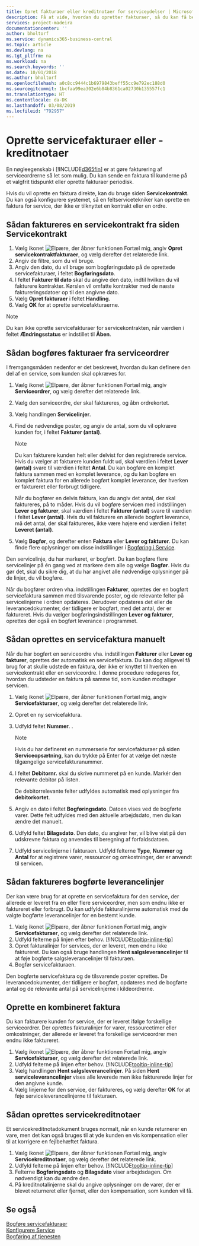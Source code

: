 ```yaml
---
title: Opret fakturaer eller kreditnotaer for serviceydelser | Microsoft Docs
description: Få at vide, hvordan du opretter fakturaer, så du kan få betaling for dine ydelser.
services: project-madeira
documentationcenter: ''
author: bholtorf
ms.service: dynamics365-business-central
ms.topic: article
ms.devlang: na
ms.tgt_pltfrm: na
ms.workload: na
ms.search.keywords: ''
ms.date: 10/01/2018
ms.author: bholtorf
ms.openlocfilehash: a0c8cc9444c1b6979843beff55cc9e792ec188d0
ms.sourcegitcommit: 1bcfaa99ea302e6b84b8361ca02730b135557fc1
ms.translationtype: HT
ms.contentlocale: da-DK
ms.lasthandoff: 03/08/2019
ms.locfileid: "792957"
---
```

# <a name="create-service-invoices-or-credit-memos"></a>Oprette servicefakturaer eller -kreditnotaer
En nøgleegenskab i [!INCLUDE[d365fin](includes/d365fin_md.md)] er at gøre fakturering af serviceordrerne så let som mulig. Du kan sende en faktura til kunderne på et valgfrit tidspunkt eller oprette fakturaer periodisk.  
  
Hvis du vil oprette en faktura direkte, kan du bruge siden **Servicekontrakt**. Du kan også konfigurere systemet, så en feltservicetekniker kan oprette en faktura for service, der ikke er tilknyttet en kontrakt eller en ordre.  

## <a name="to-invoice-a-service-contract-from-the-service-contract-page"></a>Sådan faktureres en servicekontrakt fra siden Servicekontrakt   
1. Vælg ikonet ![Elpære, der åbner funktionen Fortæl mig](media/ui-search/search_small.png "Fortæl mig, hvad du vil foretage dig"), angiv **Opret servicekontraktfakturaer**, og vælg derefter det relaterede link.  
2. Angiv de filtre, som du vil bruge.  
3. Angiv den dato, du vil bruge som bogføringsdato på de oprettede servicefakturaer, i feltet **Bogføringsdato**.  
4. I feltet **Fakturer til dato** skal du angive den dato, indtil hvilken du vil fakturere kontrakter. Kørslen vil omfatte kontrakter med de næste faktureringsdatoer op til den angivne dato.  
5. Vælg **Opret fakturaer** i feltet **Handling**.  
6. Vælg **OK** for at oprette servicefakturaerne.  
  
  > [!NOTE]  
  >  Du kan ikke oprette servicefakturaer for servicekontrakten, når værdien i feltet **Ændringsstatus** er indstillet til **Åben**.  
  
## <a name="to-post-an-invoice-from-a-service-order"></a>Sådan bogføres fakturaer fra serviceordrer  
I fremgangsmåden nedenfor er det beskrevet, hvordan du kan definere den del af en service, som kunden skal opkræves for.  

1. Vælg ikonet ![Elpære, der åbner funktionen Fortæl mig](media/ui-search/search_small.png "Fortæl mig, hvad du vil foretage dig"), angiv **Serviceordrer**, og vælg derefter det relaterede link.  
2. Vælg den serviceordre, der skal faktureres, og åbn ordrekortet.  
3. Vælg handlingen **Servicelinjer**.  
4. Find de nødvendige poster, og angiv de antal, som du vil opkræve kunden for, i feltet **Fakturer (antal)**.  
  
   > [!NOTE]  
   >  Du kan fakturere kunden helt eller delvist for den registrerede service. Hvis du vælger at fakturere kunden fuldt ud, skal værdien i feltet **Lever (antal)** svare til værdien i feltet **Antal**. Du kan bogføre en komplet faktura sammen med en komplet leverance, og du kan bogføre en komplet faktura for en allerede bogført komplet leverance, der hverken er faktureret eller forbrugt tidligere.  
   >   
   >  Når du bogfører en delvis faktura, kan du angiv det antal, der skal faktureres, på to måder. Hvis du vil bogføre servicen med indstillingen **Lever og fakturer**, skal værdien i feltet **Fakturer (antal)** svare til værdien i feltet **Lever (antal)**. Hvis du vil fakturere en allerede bogført leverance, må det antal, der skal faktureres, ikke være højere end værdien i feltet **Leveret (antal)**.  
  
5. Vælg **Bogfør**, og derefter enten **Faktura** eller **Lever og fakturer**. Du kan finde flere oplysninger om disse indstillinger i [Bogføring i Service](service-service-posting.md).  
  
 Den servicelinje, du har markeret, er bogført. Du kan bogføre flere servicelinjer på én gang ved at markere dem alle og vælge **Bogfør**. Hvis du gør det, skal du sikre dig, at du har angivet alle nødvendige oplysninger på de linjer, du vil bogføre.  
  
 Når du bogfører ordren vha. indstillingen **Fakturer**, oprettes der en bogført servicefaktura sammen med tilsvarende poster, og de relevante felter på servicelinjerne i ordren opdateres. Derudover opdateres det eller de leverancedokumenter, der tidligere er bogført, med det antal, der er faktureret. Hvis du vælger bogføringsindstillingen **Lever og fakturer**, oprettes der også en bogført leverance i programmet.

## <a name="to-create-a-service-invoice-manually"></a>Sådan oprettes en servicefaktura manuelt  
Når du har bogført en serviceordre vha. indstillingen **Fakturer** eller **Lever og fakturer**, oprettes der automatisk en servicefaktura. Du kan dog alligevel få brug for at skulle udstede en faktura, der ikke er knyttet til hverken en servicekontrakt eller en serviceordre. I denne procedure redegøres for, hvordan du udsteder en faktura på samme tid, som kunden modtager servicen.  

1. Vælg ikonet ![Elpære, der åbner funktionen Fortæl mig](media/ui-search/search_small.png "Fortæl mig, hvad du vil foretage dig"), angiv **Servicefakturaer**, og vælg derefter det relaterede link.  
2. Opret en ny servicefaktura.  
3. Udfyld feltet **Nummer**. .  
  
    > [!NOTE]  
    >  Hvis du har defineret en nummerserie for servicefakturaer på siden **Serviceopsætning**, kan du trykke på Enter for at vælge det næste tilgængelige servicefakturanummer.  
  
4. I feltet **Debitornr.** skal du skrive nummeret på en kunde. Markér den relevante debitor på listen.  
  
    De debitorrelevante felter udfyldes automatisk med oplysninger fra **debitorkortet**.  
  
5. Angiv en dato i feltet **Bogføringsdato**. Datoen vises ved de bogførte varer. Dette felt udfyldes med den aktuelle arbejdsdato, men du kan ændre det manuelt.  
6. Udfyld feltet **Bilagsdato**. Den dato, du angiver her, vil blive vist på den udskrevne faktura og anvendes til beregning af forfaldsdatoen.  
7. Udfyld servicelinjerne i fakturaen. Udfyld felterne **Type**, **Nummer** og **Antal** for at registrere varer, ressourcer og omkostninger, der er anvendt til servicen. 

## <a name="to-invoice-posted-shipment-lines"></a>Sådan faktureres bogførte leverancelinjer  
Der kan være brug for at oprette en servicefaktura for den service, der allerede er leveret fra en eller flere serviceordrer, men som endnu ikke er faktureret eller forbrugt. Du kan udfylde fakturalinjerne automatisk med de valgte bogførte leverancelinjer for en bestemt kunde.  

1. Vælg ikonet ![Elpære, der åbner funktionen Fortæl mig](media/ui-search/search_small.png "Fortæl mig, hvad du vil foretage dig"), angiv **Servicefakturaer**, og vælg derefter det relaterede link.  
2. Udfyld felterne på linjen efter behov. [!INCLUDE[tooltip-inline-tip](includes/tooltip-inline-tip_md.md)] 
3. Opret fakturalinjer for services, der er leveret, men endnu ikke faktureret. Du kan også bruge handlingen **Hent salgsleverancelinjer** til at føje bogførte salgsleverancelinjer til fakturaen.  
4. Bogfør servicefakturaen.  
  
 Den bogførte servicefaktura og de tilsvarende poster oprettes. De leverancedokumenter, der tidligere er bogført, opdateres med de bogførte antal og de relevante antal på servicelinjerne i kildeordrerne.  

## <a name="to-create-a-combined-invoice"></a>Oprette en kombineret faktura  
Du kan fakturere kunden for service, der er leveret ifølge forskellige serviceordrer. Der oprettes fakturalinjer for varer, ressourcetimer eller omkostninger, der allerede er leveret fra forskellige serviceordrer men endnu ikke faktureret.  

1. Vælg ikonet ![Elpære, der åbner funktionen Fortæl mig](media/ui-search/search_small.png "Fortæl mig, hvad du vil foretage dig"), angiv **Servicefakturaer**, og vælg derefter det relaterede link.  
2. Udfyld felterne på linjen efter behov. [!INCLUDE[tooltip-inline-tip](includes/tooltip-inline-tip_md.md)]  
3. Vælg handlingen **Hent salgsleverancelinjer**. På siden **Hent serviceleverancelinjer** vises alle leverede men ikke fakturerede linjer for den angivne kunde.  
4. Vælg linjerne for den service, der faktureres, og vælg derefter **OK** for at føje serviceleverancelinjerne til fakturaen.  

## <a name="to-create-a-service-credit-memo"></a>Sådan oprettes servicekreditnotaer  
Et servicekreditnotadokument bruges normalt, når en kunde returnerer en vare, men det kan også bruges til at yde kunden en vis kompensation eller til at korrigere en fejlbehæftet faktura.  

1. Vælg ikonet ![Elpære, der åbner funktionen Fortæl mig](media/ui-search/search_small.png "Fortæl mig, hvad du vil foretage dig"), angiv **Servicekreditnotaer**, og vælg derefter det relaterede link.  
2. Udfyld felterne på linjen efter behov. [!INCLUDE[tooltip-inline-tip](includes/tooltip-inline-tip_md.md)]
3. Felterne **Bogføringsdato** og **Bilagsdato** viser arbejdsdagen. Om nødvendigt kan du ændre den.    
4. På kreditnotalinjerne skal du angive oplysninger om de varer, der er blevet returneret eller fjernet, eller den kompensation, som kunden vil få.  

## <a name="see-also"></a>Se også
[Bogføre servicefakturaer](service-how-to-post-service-orders.md)  
[Konfigurere Service](service-setup-service.md)  
[Bogføring af tjenesten](service-service-posting.md)  
